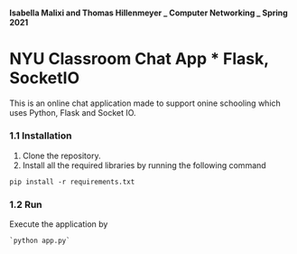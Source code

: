 #### Isabella Malixi and Thomas Hillenmeyer _ Computer Networking _ Spring 2021

# NYU Classroom Chat App \* Flask, SocketIO

This is an online chat application made to support onine schooling which uses Python, Flask and Socket IO.


### 1.1 Installation

1.  Clone the repository.
2.  Install all the required libraries by running the following command

`pip install -r requirements.txt`

### 1.2 Run

Execute the application by

    `python app.py`
